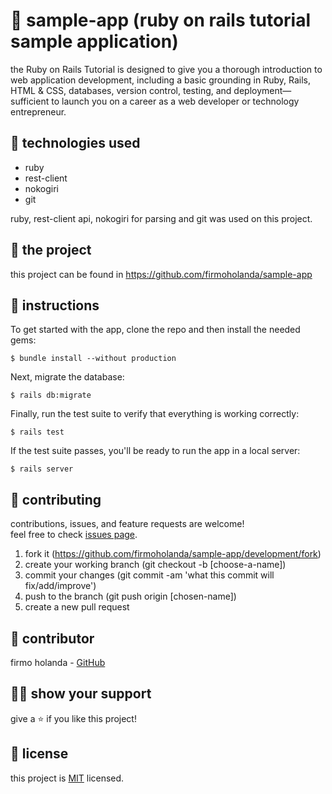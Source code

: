 # 📃 sample-app (ruby on rails tutorial sample application)

the Ruby on Rails Tutorial is designed to give you a thorough introduction to web application development, including a basic grounding in Ruby, Rails, HTML & CSS, databases, version control, testing, and deployment—sufficient to launch you on a career as a web developer or technology entrepreneur.



## 📡 technologies used

- ruby
- rest-client
- nokogiri
- git

ruby, rest-client api, nokogiri for parsing and git was used on this project.



## 🚀 the project

this project can be found in https://github.com/firmoholanda/sample-app



## 🚀 instructions

To get started with the app, clone the repo and then install the needed gems:

```
$ bundle install --without production
```

Next, migrate the database:

```
$ rails db:migrate
```

Finally, run the test suite to verify that everything is working correctly:

```
$ rails test
```

If the test suite passes, you'll be ready to run the app in a local server:

```
$ rails server
```



## 🤝 contributing

contributions, issues, and feature requests are welcome!<br/>feel free to check [issues page](https://github.com/firmoholanda/rest-client/development/issues).

1. fork it (https://github.com/firmoholanda/sample-app/development/fork)
2. create your working branch (git checkout -b [choose-a-name])
3. commit your changes (git commit -am 'what this commit will fix/add/improve')
4. push to the branch (git push origin [chosen-name])
5. create a new pull request



## 🤖 contributor

firmo holanda - [GitHub](https://github.com/firmoholanda)



## 🙋‍♂ show your support

give a ⭐️ if you like this project!



## 📝 license

this project is [MIT](https://github.com/firmoholanda/sample-app/development/license.txt) licensed.
